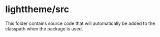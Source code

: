 # lighttheme/src

This folder contains source code that will automatically be added to the classpath when
the package is used.
